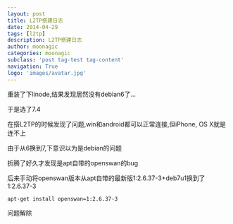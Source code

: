 ```yaml
---
layout: post
title: L2TP搭建日志
date: 2014-04-29
tags: [l2tp]
description: L2TP搭建日志
author: moonagic
categories: moonagic
subclass: 'post tag-test tag-content'
navigation: True
logo: 'images/avatar.jpg'
---
```


重装了下linode,结果发现居然没有debian6了...

于是选了7.4

在搭L2TP的时候发现了问题,win和android都可以正常连接,但iPhone, OS X就是连不上

由于从6换到7,下意识以为是debian的问题

折腾了好久才发现是apt自带的openswan的bug

后来手动将openswan版本从apt自带的最新版1:2.6.37-3+deb7u1换到了1:2.6.37-3
```bash
apt-get install openswan=1:2.6.37-3
```
问题解除
